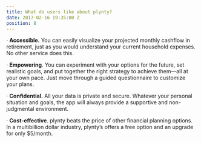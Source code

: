 ```yaml
---
title: What do users like about plynty?
date: 2017-02-16 19:35:00 Z
position: 8
---
```


· **Accessible.** You can easily visualize your projected monthly cashflow in retirement, just as you would understand your current household expenses. No other service does this.

· **Empowering**. You can experiment with your options for the future, set realistic goals, and put together the right strategy to achieve them—all at your own pace. Just move through a guided questionnaire to customize your plans.

· **Confidential.** All your data is private and secure. Whatever your personal situation and goals, the app will always provide a supportive and non-judgmental environment.

· **Cost-effective**. plynty beats the price of other financial planning options. In a multibillion dollar industry, plynty’s offers a free option and an upgrade for only $5/month.